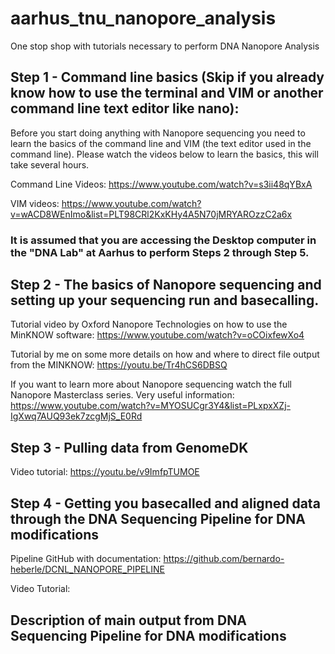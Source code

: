 # aarhus_tnu_nanopore_analysis
One stop shop with tutorials necessary to perform DNA Nanopore Analysis


## Step 1 - Command line basics (Skip if you already know how to use the terminal and VIM or another command line text editor like nano): 


Before you start doing anything with Nanopore sequencing you need to learn the basics of the command line and
VIM (the text editor used in the command line). Please watch the videos below to learn the basics, this will
take several hours.

Command Line Videos: https://www.youtube.com/watch?v=s3ii48qYBxA

VIM videos: https://www.youtube.com/watch?v=wACD8WEnImo&list=PLT98CRl2KxKHy4A5N70jMRYAROzzC2a6x



### It is assumed that you are accessing the Desktop computer in the "DNA Lab" at Aarhus to perform Steps 2 through Step 5.

## Step 2 - The basics of Nanopore sequencing and setting up your sequencing run and basecalling.

Tutorial video by Oxford Nanopore Technologies on how to use the MinKNOW software: https://www.youtube.com/watch?v=oCOixfewXo4

Tutorial by me on some more details on how and where to direct file output from the MINKNOW: https://youtu.be/Tr4hCS6DBSQ

If you want to learn more about Nanopore sequencing watch the full Nanopore Masterclass series. Very useful information: https://www.youtube.com/watch?v=MYOSUCgr3Y4&list=PLxpxXZj-IgXwq7AUQ93ek7zcgMjS_E0Rd


## Step 3 - Pulling data from GenomeDK

Video tutorial: https://youtu.be/v9ImfpTUMOE


## Step 4 - Getting you basecalled and aligned data through the DNA Sequencing Pipeline for DNA modifications

Pipeline GitHub with documentation: https://github.com/bernardo-heberle/DCNL_NANOPORE_PIPELINE

Video Tutorial: 



## Description of main output from DNA Sequencing Pipeline for DNA modifications


